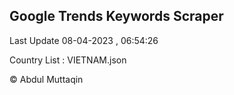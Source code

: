 

## Google Trends Keywords Scraper 
 
Last Update 08-04-2023 , 06:54:26

Country List :
VIETNAM.json



© Abdul Muttaqin 
